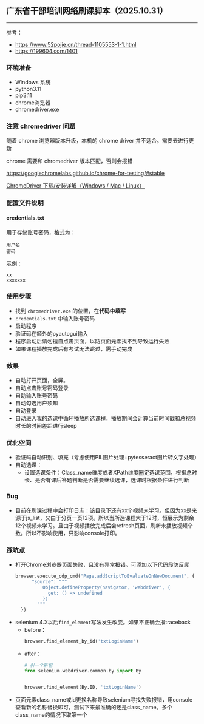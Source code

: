 ## 广东省干部培训网络刷课脚本（2025.10.31）

___



参考：
+ https://www.52pojie.cn/thread-1105553-1-1.html
+ https://199604.com/1401

### 环境准备

+ Windows 系统
+ python3.11
+ pip3.11
+ chrome浏览器
+ chromedriver.exe

### 注意 chromedriver 问题

随着 chrome 浏览器版本升级，本机的 chrome driver 并不适合。需要去进行更新

chrome 需要和 chromedriver 版本匹配，否则会报错

https://googlechromelabs.github.io/chrome-for-testing/#stable


[ChromeDriver 下载/安装详解（Windows / Mac / Linux）](https://blog.csdn.net/weixin_42969320/article/details/154204654)



### 配置文件说明

#### credentials.txt
用于存储账号密码，格式为：
```
用户名
密码
```
示例：
```
xx
xxxxxxx
```


### 使用步骤
+ 找到 `chromedriver.exe` 的位置，在**代码中填写**
+ `credentials.txt` 中输入账号密码
+ 启动程序
+ 验证码在额外的pyautogui输入
+ 程序启动后请勿擅自点击页面，以防页面元素找不到导致运行失败
+ 如果课程播放完成后有考试无法跳过，需手动完成

### 效果
+ 自动打开页面，全屏。
+ 自动点击账号密码登录
+ 自动输入账号密码
+ 自动勾选用户须知
+ 自动登录
+ 自动进入我的选课中循环播放所选课程，播放期间会计算当前时间戳和总视频时长的时间差距进行sleep

### 优化空间
+ 验证码自动识别、填充（考虑使用PIL图片处理+pytesseract图片转文字处理）
+ 自动选课：
  + 设置选课条件：Class_name维度或者XPath维度圈定选课范围，根据总时长、是否有课后答题判断是否需要继续选课，选课时根据条件进行判断

### Bug
+ 目前在刷课过程中会打印日志：该目录下还有xx个视频未学习。但因为xx是来源于js_list，又由于分页一页12项。所以当所选课程大于12时，恒展示为剩余12个视频未学习。且由于视频播放完成后会refresh页面，刷新未播放视频个数。所以不影响使用，只影响console打印。


### 踩坑点
+ 打开Chrome浏览器页面失败，且没有异常报错。可添加以下代码段防反爬
  ```python
  browser.execute_cdp_cmd("Page.addScriptToEvaluateOnNewDocument", {
        "source": """
            Object.defineProperty(navigator, 'webdriver', {
              get: () => undefined
            })
          """
    })
  ```
+ selenium 4.X以后``find_element``写法发生改变。如果不正确会报traceback
  + before：
    ```python
    browser.find_element_by_id('txtLoginName')
    ```
  + after：
    ```python
    # 引一个新包
    from selenium.webdriver.common.by import By
    
    
    browser.find_element(By.ID, 'txtLoginName')
    ```
+ 页面元素class_name或id更换名称导致selenium寻找失败报错，用console查看新的名称替换即可，测试下来最准确的还是class_name。多个class_name的情况下取第一个